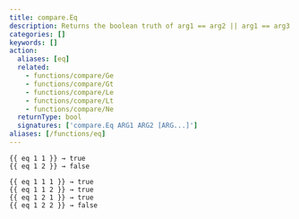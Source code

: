 ```yaml
---
title: compare.Eq
description: Returns the boolean truth of arg1 == arg2 || arg1 == arg3.
categories: []
keywords: []
action:
  aliases: [eq]
  related:
    - functions/compare/Ge
    - functions/compare/Gt
    - functions/compare/Le
    - functions/compare/Lt
    - functions/compare/Ne
  returnType: bool
  signatures: ['compare.Eq ARG1 ARG2 [ARG...]']
aliases: [/functions/eq]
---
```


```go-html-template
{{ eq 1 1 }} → true
{{ eq 1 2 }} → false

{{ eq 1 1 1 }} → true
{{ eq 1 1 2 }} → true
{{ eq 1 2 1 }} → true
{{ eq 1 2 2 }} → false
```
